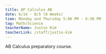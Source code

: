 ```yaml
---
title: AP Calculus AB
date: 6/14 - 8/5 (8 Weeks)
time: Monday and Thursday 5:00 PM - 6:30 PM
tag: Math/Science
teacherName: Justin Kim
teacherLink: /staff/justin-kim
---
```


AB Calculus preparatory course.
